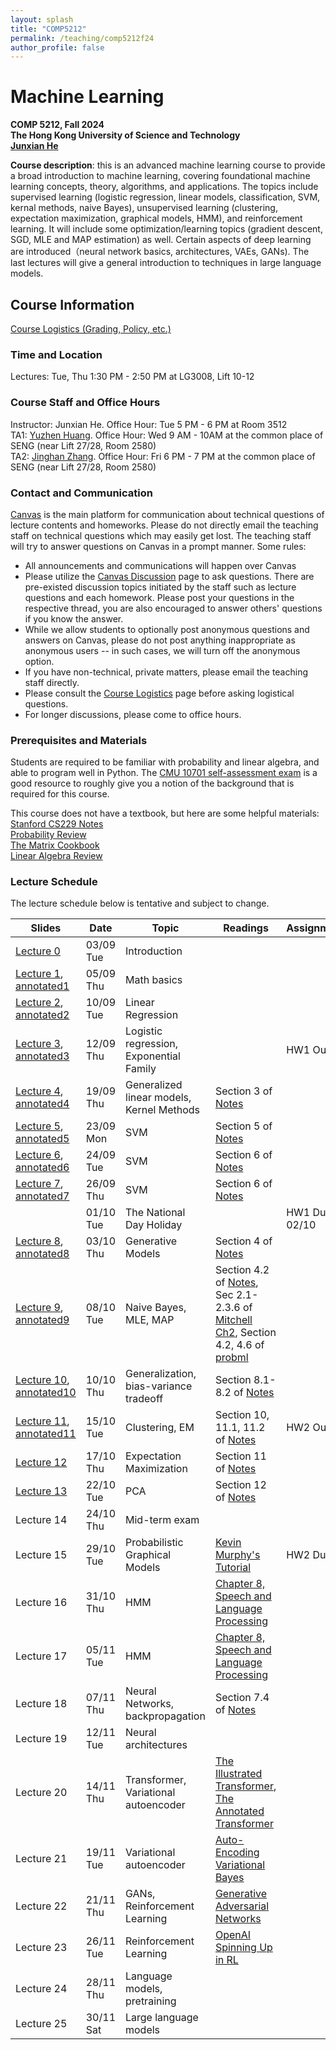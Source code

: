 ```yaml
---
layout: splash
title: "COMP5212"
permalink: /teaching/comp5212f24
author_profile: false
---
```


# Machine Learning

**COMP 5212, Fall 2024**  
**The Hong Kong University of Science and Technology**  
[**Junxian He**](https://jxhe.github.io)

**Course description**: this is an advanced machine learning course to provide a broad introduction to machine learning, covering foundational machine learning concepts, theory, algorithms, and applications. The topics include supervised learning (logistic regression, linear models, classification, SVM, kernal methods, naive Bayes), unsupervised learning (clustering, expectation maximization, graphical models, HMM), and reinforcement learning. It will include some optimization/learning topics (gradient descent, SGD, MLE and MAP estimation) as well. Certain aspects of deep learning are introduced（neural network basics, architectures, VAEs, GANs). The last lectures will give a general introduction to techniques in large language models.

## Course Information

[Course Logistics (Grading, Policy, etc.)](https://docs.google.com/document/d/13ZRiwV2ui4pxqT-njzqesDbWgWg5QvQihGclnbP355k/edit?usp=sharing)

### Time and Location
Lectures: Tue, Thu 1:30 PM - 2:50 PM at LG3008, Lift 10-12

### Course Staff and Office Hours
Instructor: Junxian He. Office Hour: Tue 5 PM - 6 PM at Room 3512  
TA1: [Yuzhen Huang](https://hyz17.github.io). Office Hour: Wed 9 AM - 10AM at the common place of SENG (near Lift 27/28, Room 2580)  
TA2: [Jinghan Zhang](https://jinghan23.github.io). Office Hour: Fri 6 PM - 7 PM at the common place of SENG (near Lift 27/28, Room 2580)

### Contact and Communication
[Canvas](https://canvas.ust.hk/courses/57810) is the main platform for communication about technical questions of lecture contents and homeworks. Please do not directly email the teaching staff on technical questions which may easily get lost. The teaching staff will try to answer questions on Canvas in a prompt manner. Some rules:

* All announcements and communications will happen over Canvas
* Please utilize the [Canvas Discussion](https://canvas.ust.hk/courses/57810/discussion_topics) page to ask questions. There are pre-existed discussion topics initiated by the staff such as lecture questions and each homework. Please post your questions in the respective thread, you are also encouraged to answer others' questions if you know the answer.
* While we allow students to optionally post anonymous questions and answers on Canvas, please do not post anything inappropriate as anonymous users -- in such cases, we will turn off the anonymous option.  
* If you have non-technical, private matters, please email the teaching staff directly.
* Please consult the [Course Logistics](https://docs.google.com/document/d/13ZRiwV2ui4pxqT-njzqesDbWgWg5QvQihGclnbP355k/edit?usp=sharing) page before asking logistical questions.
* For longer discussions, please come to office hours.

### Prerequisites and Materials
Students are required to be familiar with probability and linear algebra, and able to program well in Python. The [CMU 10701 self-assessment exam](https://www.cs.cmu.edu/~aarti/Class/10701_Spring23/Intro_ML_Self_Evaluation_new.pdf) is a good resource to roughly give you a notion of the background that is required for this course.

This course does not have a textbook, but here are some helpful materials:  
[Stanford CS229 Notes](https://cs229.stanford.edu/main_notes.pdf)  
[Probability Review](http://www.cs.cmu.edu/~aarti/Class/10701/recitation/prob_review.pdf)  
[The Matrix Cookbook](https://www.math.uwaterloo.ca/~hwolkowi/matrixcookbook.pdf)  
[Linear Algebra Review](http://www.cs.cmu.edu/~zkolter/course/15-884/linalg-review.pdf)  



### Lecture Schedule
The lecture schedule below is tentative and subject to change.

| Slides     | Date      | Topic                                     | Readings | Assignments |
|------------|-----------|-------------------------------------------|----------|-------------|
| [Lecture 0](/teaching/comp5212f24/lecture0.pdf)  | 03/09 Tue | Introduction                              |          |             |
| [Lecture 1](/teaching/comp5212f24/lecture1.pdf), [annotated1](/teaching/comp5212f24/lecture1_annotated.pdf) | 05/09 Thu | Math basics                               |          |             |
| [Lecture 2](/teaching/comp5212f24/lecture2.pdf), [annotated2](/teaching/comp5212f24/lecture2_annotated.pdf)  | 10/09 Tue | Linear Regression                         |          |             |
| [Lecture 3](/teaching/comp5212f24/lecture3.pdf), [annotated3](/teaching/comp5212f24/lecture3_annotated.pdf)  | 12/09 Thu | Logistic regression, Exponential Family   |          |   HW1 Out          |
| [Lecture 4](/teaching/comp5212f24/lecture4.pdf), [annotated4](/teaching/comp5212f24/lecture4_annotated.pdf) | 19/09 Thu | Generalized linear models, Kernel Methods | Section 3 of [Notes](https://cs229.stanford.edu/main_notes.pdf) | |
| [Lecture 5](/teaching/comp5212f24/lecture5.pdf), [annotated5](/teaching/comp5212f24/lecture5_annotated.pdf)  | 23/09 Mon | SVM                       | Section 5 of [Notes](https://cs229.stanford.edu/main_notes.pdf) | |
| [Lecture 6](/teaching/comp5212f24/lecture6.pdf), [annotated6](/teaching/comp5212f24/lecture6_annotated.pdf)  | 24/09 Tue | SVM                                       | Section 6 of [Notes](https://cs229.stanford.edu/main_notes.pdf) | |
| [Lecture 7](/teaching/comp5212f24/lecture7.pdf), [annotated7](/teaching/comp5212f24/lecture7_annotated.pdf)  | 26/09 Thu | SVM                                       | Section 6 of [Notes](https://cs229.stanford.edu/main_notes.pdf) | |
|   | 01/10 Tue | The National Day Holiday                                       |  |HW1 Due on 02/10 |
| [Lecture 8](/teaching/comp5212f24/lecture8.pdf), [annotated8](/teaching/comp5212f24/lecture8_annotated.pdf)  | 03/10 Thu | Generative Models                         | Section 4 of [Notes](https://cs229.stanford.edu/main_notes.pdf) | |
| [Lecture 9](/teaching/comp5212f24/lecture9.pdf), [annotated9](/teaching/comp5212f24/lecture9_annotated.pdf)  | 08/10 Tue | Naive Bayes, MLE, MAP                     | Section 4.2 of [Notes](https://cs229.stanford.edu/main_notes.pdf), Sec 2.1-2.3.6 of [Mitchell Ch2](/teaching/comp5212s24/Joint_MLE_MAP.pdf), Section 4.2, 4.6 of [probml](https://probml.github.io/pml-book/book1.html) | |
| [Lecture 10](/teaching/comp5212f24/lecture10.pdf), [annotated10](/teaching/comp5212f24/lecture10_annotated.pdf) | 10/10 Thu | Generalization, bias-variance tradeoff    | Section 8.1-8.2 of [Notes](https://cs229.stanford.edu/main_notes.pdf) | |
| [Lecture 11](/teaching/comp5212f24/lecture11.pdf), [annotated11](/teaching/comp5212f24/lecture11_annotated.pdf) | 15/10 Tue | Clustering, EM                            | Section 10, 11.1, 11.2 of [Notes](https://cs229.stanford.edu/main_notes.pdf) | HW2 Out |
| [Lecture 12](/teaching/comp5212f24/lecture12.pdf) | 17/10 Thu | Expectation Maximization                  | Section 11 of [Notes](https://cs229.stanford.edu/main_notes.pdf) | |
| [Lecture 13](/teaching/comp5212f24/lecture13.pdf) | 22/10 Tue | PCA                                       | Section 12 of [Notes](https://cs229.stanford.edu/main_notes.pdf) | |
| Lecture 14 | 24/10 Thu | Mid-term exam                             |          |             |
| Lecture 15 | 29/10 Tue | Probabilistic Graphical Models            | [Kevin Murphy's Tutorial](https://www.cs.ubc.ca/%7Emurphyk/Bayes/bayes.html) | HW2 Due |
| Lecture 16 | 31/10 Thu | HMM                                       | [Chapter 8, Speech and Language Processing](https://web.stanford.edu/~jurafsky/slp3/A.pdf) | |
| Lecture 17 | 05/11 Tue | HMM                                       | [Chapter 8, Speech and Language Processing](https://web.stanford.edu/~jurafsky/slp3/A.pdf) | |
| Lecture 18 | 07/11 Thu | Neural Networks, backpropagation          | Section 7.4 of [Notes](https://cs229.stanford.edu/main_notes.pdf) | |
| Lecture 19 | 12/11 Tue | Neural architectures                      |          |             |
| Lecture 20 | 14/11 Thu | Transformer, Variational autoencoder      | [The Illustrated Transformer](http://jalammar.github.io/illustrated-transformer/), [The Annotated Transformer](https://nlp.seas.harvard.edu/2018/04/03/attention.html) | |
| Lecture 21 | 19/11 Tue | Variational autoencoder                   | [Auto-Encoding Variational Bayes](https://arxiv.org/abs/1312.6114) | |
| Lecture 22 | 21/11 Thu | GANs, Reinforcement Learning              | [Generative Adversarial Networks](https://arxiv.org/abs/1406.2661) | |
| Lecture 23 | 26/11 Tue | Reinforcement Learning                    | [OpenAI Spinning Up in RL](https://spinningup.openai.com/en/latest/) | |
| Lecture 24 | 28/11 Thu | Language models, pretraining              |          |             |
| Lecture 25 | 30/11 Sat | Large language models                     |          |             |



